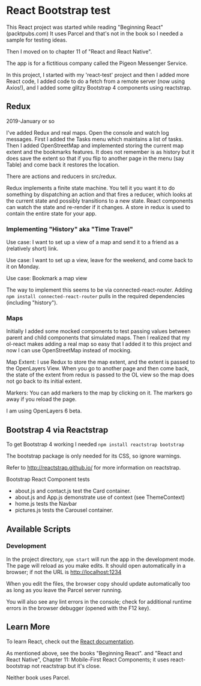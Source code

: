 # React Bootstrap test
This React project was started while reading "Beginning React" (packtpubs.com)
It uses Parcel and that's not in the book so I needed a sample for testing ideas.

Then I moved on to chapter 11 of "React and React Native".

The app is for a fictitious company called the Pigeon Messenger Service.

In this project, I started with my 'react-test' project and then
I added more React code,
I added code to do a fetch from a remote server (now using Axios!),
and I added some glitzy Bootstrap 4 components using reactstrap.

## Redux

2019-January or so

I've added Redux and real maps. Open the console and watch log messages.
First I added the Tasks menu which maintains a list of tasks. Then I added
OpenStreetMap and implemented storing the current map extent and the bookmarks features.
It does not remember is as history but it does save the extent
so that if you flip to another page in the menu (say Table) and come back it restores the location.

There are actions and reducers in src/redux.

Redux implements a finite state machine. You tell it you want it to do something by dispatching an action
and that fires a reducer, which looks at the current state and possibly transitions to a new state. React components can watch the state and re-render if it changes. A store in redux is used to contain the entire state for your app.

### Implementing "History" aka "Time Travel"

Use case: I want to set up a view of a map and send it to a friend as a (relatively short) link.

Use case: I want to set up a view, leave for the weekend, and come back to it on Monday.

Use case: Bookmark a map view

The way to implement this seems to be via connected-react-router.
Adding ````npm install connected-react-router```` pulls in the required dependencies (including "history").

### Maps

Initially I added some mocked components to test passing values between parent and child components that simulated maps. Then I realized that my ol-react makes adding a real map so easy that I added it to this project and now I can use OpenStreetMap instead of mocking.

Map Extent: I use Redux to store the map extent, and the extent is passed to the OpenLayers View. When you go to another page and then come back, the state of the extent from redux is passed to the OL view so the map does not go back to its initial extent.

Markers: You can add markers to the map by clicking on it. The markers go away if you reload the page.

I am using OpenLayers 6 beta.

## Bootstrap 4 via Reactstrap

To get Bootstrap 4 working I needed
```npm install reactstrap bootstrap```

The bootstrap package is only needed for its CSS, so ignore warnings.

Refer to http://reactstrap.github.io/ for more information on reactstrap.

Bootstrap React Component tests
* about.js and contact.js test the Card container.
* about.js and App.js demonstrate use of context (see ThemeContext)
* home.js tests the Navbar
* pictures.js tests the Carousel container.

## Available Scripts

### Development
In the project directory, `npm start`
will run the app in the development mode.
The page will reload as you make edits.
It should open automatically in a browser; if not the URL is [http://localhost:1234](http://localhost:1234)

When you edit the files, the browser copy should update automatically too as long as you leave the Parcel server running.

You will also see any lint errors in the console; check for additional runtime errors in the browser debugger (opened with the F12 key).

## Learn More
To learn React, check out the [React documentation](https://reactjs.org/).

As mentioned above, see the books "Beginning React".
and "React and React Native", Chapter 11: Mobile-First React Components; it uses react-bootstrap not reactstrap but it's close.

Neither book uses Parcel.
